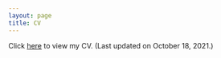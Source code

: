 ```yaml
---
layout: page
title: CV
---
```


Click <a href="https://bobvantiel.github.io/docs/cv-18oct2021.pdf" target="_blank">here</a> to view my CV. (Last updated on October 18, 2021.) 
